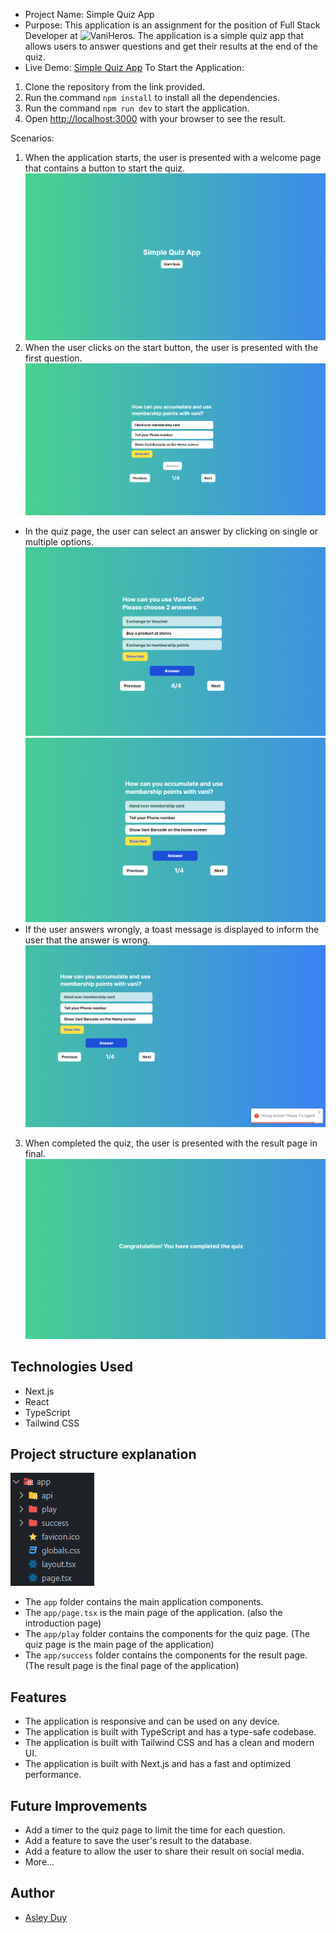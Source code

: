 - Project Name: Simple Quiz App
- Purpose: This application is an assignment for the position of Full Stack Developer at ![VaniHeros](https://www.linkedin.com/company/vani-heroes/). The application is a simple quiz app that allows users to answer questions and get their results at the end of the quiz.
- Live Demo: [Simple Quiz App](https://simple-quiz-nextjs-app.vercel.app/)
To Start the Application:
1. Clone the repository from the link provided.
2. Run the command `npm install` to install all the dependencies.
3. Run the command `npm run dev` to start the application.
4. Open [http://localhost:3000](http://localhost:3000) with your browser to see the result.

Scenarios:
1. When the application starts, the user is presented with a welcome page that contains a button to start the quiz.
![Welcome Page](/simple-quiz-app/Images/intro.png)
2. When the user clicks on the start button, the user is presented with the first question.
![First Question](/simple-quiz-app/Images/quiz.png)
- In the quiz page, the user can select an answer by clicking on single or multiple options.
![Multiple Options](/simple-quiz-app/Images/quiz3.png)
![Single Option](/simple-quiz-app/Images/quiz1.png)
- If the user answers wrongly, a toast message is displayed to inform the user that the answer is wrong.
![Wrong Answer](/simple-quiz-app/Images/quiz2.png)
3. When completed the quiz, the user is presented with the result page in final.
![Result Page](/simple-quiz-app/Images/quiz4.png)

## Technologies Used
- Next.js
- React
- TypeScript
- Tailwind CSS

## Project structure explanation
![Project Structure](/simple-quiz-app/Images/struc.png)
- The `app` folder contains the main application components.
- The `app/page.tsx` is the main page of the application. (also the introduction page)
- The `app/play` folder contains the components for the quiz page. (The quiz page is the main page of the application)
- The `app/success` folder contains the components for the result page. (The result page is the final page of the application)

## Features
- The application is responsive and can be used on any device.
- The application is built with TypeScript and has a type-safe codebase.
- The application is built with Tailwind CSS and has a clean and modern UI.
- The application is built with Next.js and has a fast and optimized performance.

## Future Improvements
- Add a timer to the quiz page to limit the time for each question.
- Add a feature to save the user's result to the database.
- Add a feature to allow the user to share their result on social media.
- More...

## Author
- [Asley Duy](www.linkedin.com/in/duy-phan-nguyen-thanh-794a1b183)